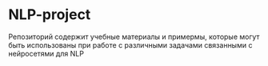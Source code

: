 # NLP-project
Репозиторий содержит учебные материалы и примермы, которые могут быть использованы при работе с различными задачами связанными с нейросетями для NLP
